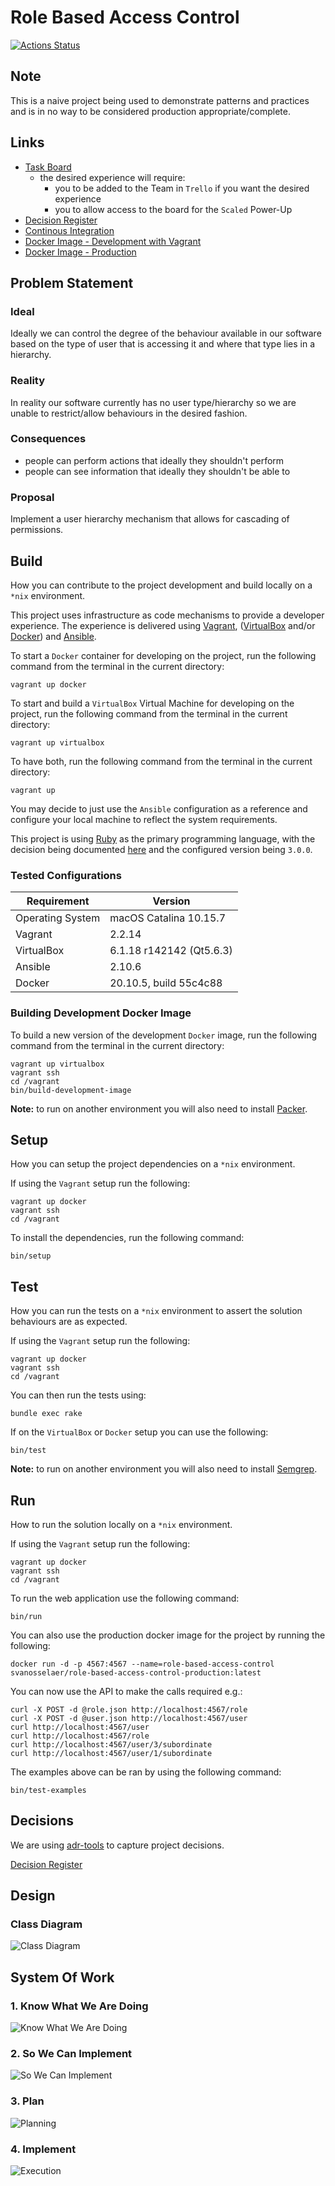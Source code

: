 # Role Based Access Control

[![Actions Status](https://github.com/svo/role-based-access-control/actions/workflows/main.yml/badge.svg)](https://github.com/svo/role-based-access-control/actions/)

## Note

This is a naive project being used to demonstrate patterns and practices and is in no way to be considered production appropriate/complete.

## Links

* [Task Board](https://trello.com/b/x4NnuJmE/)
  * the desired experience will require:
    * you to be added to the Team in `Trello` if you want the desired experience
    * you to allow access to the board for the `Scaled` Power-Up
* [Decision Register](documentation/decisions)
* [Continous Integration](https://github.com/svo/role-based-access-control/actions/)
* [Docker Image - Development with Vagrant](https://hub.docker.com/repository/docker/svanosselaer/role-based-access-control-development)
* [Docker Image - Production](https://hub.docker.com/repository/docker/svanosselaer/role-based-access-control-production)

## Problem Statement

### Ideal

Ideally we can control the degree of the behaviour available in our software based on the type of user that is accessing it and where that type lies in a hierarchy.

### Reality

In reality our software currently has no user type/hierarchy so we are unable to restrict/allow behaviours in the desired fashion.

### Consequences

* people can perform actions that ideally they shouldn't perform
* people can see information that ideally they shouldn't be able to

### Proposal

Implement a user hierarchy mechanism that allows for cascading of permissions.

## Build

How you can contribute to the project development and build locally on a `*nix` environment.

This project uses infrastructure as code mechanisms to provide a developer experience. The experience is delivered using [Vagrant](https://www.vagrantup.com), ([VirtualBox](https://www.virtualbox.org) and/or [Docker](https://www.docker.com)) and [Ansible](https://github.com/ansible/ansible).

To start a `Docker` container for developing on the project, run the following command from the terminal in the current directory:

```
vagrant up docker
```

To start and build a `VirtualBox` Virtual Machine for developing on the project, run the following command from the terminal in the current directory:

```
vagrant up virtualbox
```

To have both, run the following command from the terminal in the current directory:

```
vagrant up
```

You may decide to just use the `Ansible` configuration as a reference and configure your local machine to reflect the system requirements.

This project is using [Ruby](https://www.ruby-lang.org/en/) as the primary programming language, with the decision being documented [here](documentation/decisions/0002-use-ruby-as-the-programming-language-for-the-project-behaviours.md) and the configured version being `3.0.0`.

### Tested Configurations

| Requirement | Version |
|--|--|
| Operating System | macOS Catalina 10.15.7  |
| Vagrant | 2.2.14 |
| VirtualBox | 6.1.18 r142142 (Qt5.6.3) |
| Ansible | 2.10.6 |
| Docker | 20.10.5, build 55c4c88 |

### Building Development Docker Image

To build a new version of the development `Docker` image, run the following command from the terminal in the current directory:

```
vagrant up virtualbox
vagrant ssh
cd /vagrant
bin/build-development-image
```

**Note:** to run on another environment you will also need to install [Packer](https://www.packer.io).

## Setup

How you can setup the project dependencies on a `*nix` environment.

If using the `Vagrant` setup run the following:

```
vagrant up docker
vagrant ssh
cd /vagrant
```

To install the dependencies, run the following command:

```
bin/setup
```

## Test

How you can run the tests on a `*nix` environment to assert the solution behaviours are as expected.

If using the `Vagrant` setup run the following:

```
vagrant up docker
vagrant ssh
cd /vagrant
```

You can then run the tests using:

```
bundle exec rake
```

If on the `VirtualBox` or `Docker` setup you can use the following:

```
bin/test
```

**Note:** to run on another environment you will also need to install [Semgrep](https://semgrep.dev).

## Run

How to run the solution locally on a `*nix` environment.

If using the `Vagrant` setup run the following:

```
vagrant up docker
vagrant ssh
cd /vagrant
```

To run the web application use the following command:

```
bin/run
```

You can also use the production docker image for the project by running the following:

```
docker run -d -p 4567:4567 --name=role-based-access-control svanosselaer/role-based-access-control-production:latest
```

You can now use the API to make the calls required e.g.:

```
curl -X POST -d @role.json http://localhost:4567/role
curl -X POST -d @user.json http://localhost:4567/user
curl http://localhost:4567/user
curl http://localhost:4567/role
curl http://localhost:4567/user/3/subordinate
curl http://localhost:4567/user/1/subordinate
```

The examples above can be ran by using the following command:

```
bin/test-examples
```

## Decisions

We are using [adr-tools](https://github.com/npryce/adr-tools) to capture project decisions.

[Decision Register](documentation/decisions)

## Design

### Class Diagram

![Class Diagram](https://raw.githubusercontent.com/svo/role-based-access-control/main/documentation/architecture/class.png)

## System Of Work

### 1. Know What We Are Doing

![Know What We Are Doing](https://raw.githubusercontent.com/svo/role-based-access-control/main/documentation/process-so-we-know-what-we-are-doing.png)

### 2. So We Can Implement

![So We Can Implement](https://raw.githubusercontent.com/svo/role-based-access-control/main/documentation/process-so-we-can-start-implementation.png)

### 3. Plan

![Planning](https://raw.githubusercontent.com/svo/role-based-access-control/main/documentation/process-plan-tasks.png)

### 4. Implement

![Execution](https://raw.githubusercontent.com/svo/role-based-access-control/main/documentation/process-do-task.png)
